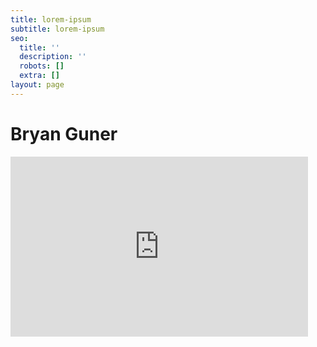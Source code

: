 ```yaml
---
title: lorem-ipsum
subtitle: lorem-ipsum
seo:
  title: ''
  description: ''
  robots: []
  extra: []
layout: page
---
```

# Bryan Guner



<iframe src="https://onedrive.live.com/embed?cid=D21009FDD967A241&resid=D21009FDD967A241%21690246&authkey=AJeuslwsYM8XHNw&em=2" width="476" height="288" frameborder="0" scrolling="no"></iframe>